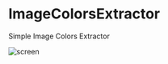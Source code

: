 # ImageColorsExtractor
Simple Image Colors Extractor

![screen](../master/art/image_colors_extractor.gif)

